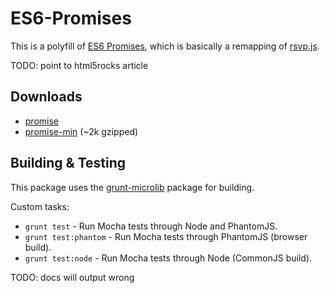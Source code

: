 # ES6-Promises

This is a polyfill of [ES6 Promises](https://github.com/domenic/promises-unwrapping), which is basically a remapping of [rsvp.js](https://github.com/tildeio/rsvp.js).

TODO: point to html5rocks article

## Downloads

* [promise](http://s3.amazonaws.com/es6-promises/promise-0.1.0.js)
* [promise-min](http://s3.amazonaws.com/es6-promises/promise-0.1.0.min.js) (~2k gzipped)

## Building & Testing

This package uses the [grunt-microlib](https://github.com/thomasboyt/grunt-microlib) package for building.

Custom tasks:

* `grunt test` - Run Mocha tests through Node and PhantomJS.
* `grunt test:phantom` - Run Mocha tests through PhantomJS (browser build).
* `grunt test:node` - Run Mocha tests through Node (CommonJS build).

TODO: docs will output wrong
